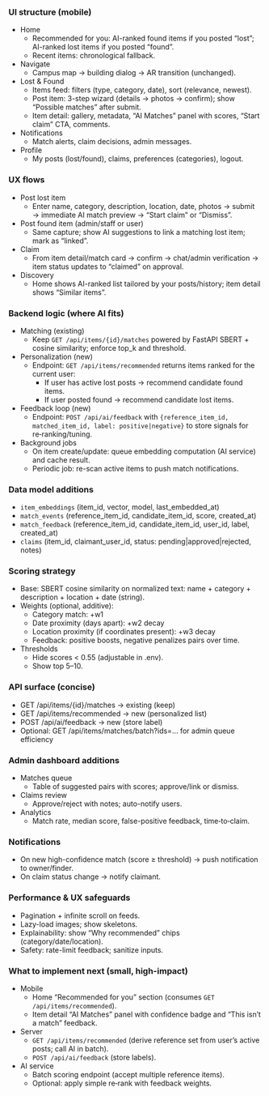 ### UI structure (mobile)
- Home
  - Recommended for you: AI-ranked found items if you posted “lost”; AI-ranked lost items if you posted “found”.
  - Recent items: chronological fallback.
- Navigate
  - Campus map → building dialog → AR transition (unchanged).
- Lost & Found
  - Items feed: filters (type, category, date), sort (relevance, newest).
  - Post item: 3-step wizard (details → photos → confirm); show “Possible matches” after submit.
  - Item detail: gallery, metadata, “AI Matches” panel with scores, “Start claim” CTA, comments.
- Notifications
  - Match alerts, claim decisions, admin messages.
- Profile
  - My posts (lost/found), claims, preferences (categories), logout.

### UX flows
- Post lost item
  - Enter name, category, description, location, date, photos → submit → immediate AI match preview → “Start claim” or “Dismiss”.
- Post found item (admin/staff or user)
  - Same capture; show AI suggestions to link a matching lost item; mark as “linked”.
- Claim
  - From item detail/match card → confirm → chat/admin verification → item status updates to “claimed” on approval.
- Discovery
  - Home shows AI-ranked list tailored by your posts/history; item detail shows “Similar items”.

### Backend logic (where AI fits)
- Matching (existing)
  - Keep `GET /api/items/{id}/matches` powered by FastAPI SBERT + cosine similarity; enforce top_k and threshold.
- Personalization (new)
  - Endpoint: `GET /api/items/recommended` returns items ranked for the current user:
    - If user has active lost posts → recommend candidate found items.
    - If user posted found → recommend candidate lost items.
- Feedback loop (new)
  - Endpoint: `POST /api/ai/feedback` with `{reference_item_id, matched_item_id, label: positive|negative}` to store signals for re‑ranking/tuning.
- Background jobs
  - On item create/update: queue embedding computation (AI service) and cache result.
  - Periodic job: re-scan active items to push match notifications.

### Data model additions
- `item_embeddings` (item_id, vector, model, last_embedded_at)
- `match_events` (reference_item_id, candidate_item_id, score, created_at)
- `match_feedback` (reference_item_id, candidate_item_id, user_id, label, created_at)
- `claims` (item_id, claimant_user_id, status: pending|approved|rejected, notes)

### Scoring strategy
- Base: SBERT cosine similarity on normalized text: name + category + description + location + date (string).
- Weights (optional, additive):
  - Category match: +w1
  - Date proximity (days apart): +w2 decay
  - Location proximity (if coordinates present): +w3 decay
  - Feedback: positive boosts, negative penalizes pairs over time.
- Thresholds
  - Hide scores < 0.55 (adjustable in .env).
  - Show top 5–10.

### API surface (concise)
- GET /api/items/{id}/matches → existing (keep)
- GET /api/items/recommended → new (personalized list)
- POST /api/ai/feedback → new (store label)
- Optional: GET /api/items/matches/batch?ids=… for admin queue efficiency

### Admin dashboard additions
- Matches queue
  - Table of suggested pairs with scores; approve/link or dismiss.
- Claims review
  - Approve/reject with notes; auto-notify users.
- Analytics
  - Match rate, median score, false-positive feedback, time‑to‑claim.

### Notifications
- On new high-confidence match (score ≥ threshold) → push notification to owner/finder.
- On claim status change → notify claimant.

### Performance & UX safeguards
- Pagination + infinite scroll on feeds.
- Lazy-load images; show skeletons.
- Explainability: show “Why recommended” chips (category/date/location).
- Safety: rate-limit feedback; sanitize inputs.

### What to implement next (small, high-impact)
- Mobile
  - Home “Recommended for you” section (consumes `GET /api/items/recommended`).
  - Item detail “AI Matches” panel with confidence badge and “This isn’t a match” feedback.
- Server
  - `GET /api/items/recommended` (derive reference set from user’s active posts; call AI in batch).
  - `POST /api/ai/feedback` (store labels).
- AI service
  - Batch scoring endpoint (accept multiple reference items).
  - Optional: apply simple re‑rank with feedback weights.

